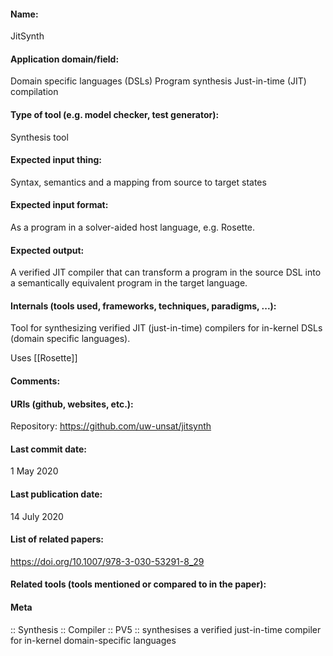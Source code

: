 #### Name:
JitSynth

#### Application domain/field:
Domain specific languages (DSLs)
Program synthesis
Just-in-time (JIT) compilation

#### Type of tool (e.g. model checker, test generator):
Synthesis tool

#### Expected input thing:
Syntax, semantics and a mapping from source to target states

#### Expected input format:
As a program in a solver-aided host language, e.g. Rosette.

#### Expected output:
A verified JIT compiler that can transform a program in the source DSL into a semantically equivalent program in the target language.

#### Internals (tools used, frameworks, techniques, paradigms, ...):
Tool for synthesizing verified JIT (just-in-time) compilers for in-kernel DSLs (domain specific languages). 

Uses [[Rosette]]

#### Comments:

#### URIs (github, websites, etc.):
Repository: https://github.com/uw-unsat/jitsynth

#### Last commit date:
1 May 2020

#### Last publication date:
14 July 2020

#### List of related papers:
https://doi.org/10.1007/978-3-030-53291-8_29

#### Related tools (tools mentioned or compared to in the paper):

#### Meta
:: Synthesis
:: Compiler
:: PV5 :: synthesises a verified just-in-time compiler for in-kernel domain-specific languages
